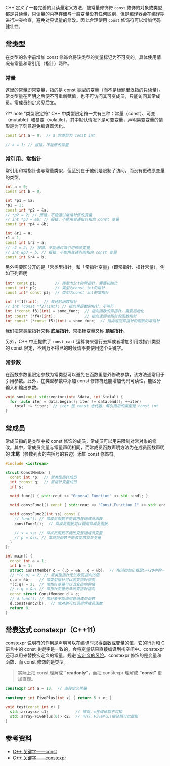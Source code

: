 C++ 定义了一套完善的只读量定义方法，被常量修饰符 `const` 修饰的对象或类型都是只读量，只读量的内存存储与一般变量没有任何区别，但是编译器会在编译期进行冲突检查，避免对只读量的修改。因此合理使用 `const` 修饰符可以增加代码健壮性。

## 常类型

在类型的名字前增加 const 修饰会将该类型的变量标记为不可变的。具体使用情况有常量和常引用（指针）两种。

### 常量

这里的常量即常变量，指的是 const 类型的变量（而不是标题里泛指的只读量）。常类型量在声明之后便不可重新赋值，也不可访问其可变成员，只能访问其常成员。常成员的定义见后文。

??? note "类型限定符"
    C++ 中类型限定符一共有三种：常量（const）、可变（mutable）和易变（volatile），其中默认情况下是可变变量，声明易变变量的情形是为了刻意避免编译器优化。

```cpp
const int a = 0;  // a 的类型为 const int

// a = 1; // 报错，不能修改常量
```

### 常引用、常指针

常引用和常指针也与常量类似，但区别在于他们是限制了访问，而没有更改原变量的类型。

```cpp
int a = 0;
const int b = 0;

int *p1 = &a;
*p1 = 1;
const int *p2 = &a;
// *p2 = 2; // 报错，不能通过常指针修改变量
// int *p3 = &b; // 报错，不能用普通指针指向 const 变量
const int *p4 = &b;

int &r1 = a;
r1 = 1;
const int &r2 = a;
// r2 = 2; // 报错，不能通过常引用修改变量
// int &p3 = b; // 报错，不能用普通引用指向 const 变量
const int &r4 = b;
```

另外需要区分开的是「常类型指针」和「常指针变量」（即常指针、指针常量），例如下列声明

```cpp
int* const p1;        // 类型为int的常指针，需要初始化
const int* p2;        // 类型为const int的指针
const int* const p3;  // 类型为const int的常指针

int (*f1)(int);  // 普通的函数指针
// int (const *f2)(int); // 指向常函数的指针，不可行
int (*const f3)(int) = some_func;  // 指向函数的常指针，需要初始化
int const* (*f4)(int);             // 指向返回常指针的函数指针
int const* (*const f5)(int) = some_func;  // 指向返回常指针的函数的常指针
```

我们把常类型指针又称 **底层指针**、常指针变量又称 **顶层指针**。

另外，C++ 中还提供了 `const_cast` 运算符来强行去掉或者增加引用或指针类型的 const 限定，不到万不得已的时候请不要使用这个关键字。

### 常参数

在函数参数里限定参数为常类型可以避免在函数里意外修改参数，该方法通常用于引用参数。此外，在类型参数中添加 const 修饰符还能增加代码可读性，能区分输入和输出参数。

```cpp
void sum(const std::vector<int> &data, int &total) {
  for (auto iter = data.begin(); iter != data.end(); ++iter)
    total += *iter;  // iter 是 const 迭代器，解引用后的类型是 const int
}
```

## 常成员

常成员指的是类型中被 const 修饰的成员，常成员可以用来限制对常对象的修改。其中，常成员变量与常量声明相同，而常成员函数声明方法为在成员函数声明的 **末尾**（参数列表的右括号的右边）添加 const 修饰符。

```cpp
#include <iostream>

struct ConstMember {
  const int *p;  // 常类型指针成员
  int *const q;  // 常指针变量成员
  int s;

  void func() { std::cout << "General Function" << std::endl; }

  void constFunc1() const { std::cout << "Const Function 1" << std::endl; }

  void constFunc2(int ss) const {
    // func(); // 常成员函数不能调用普通成员函数
    constFunc1();  // 常成员函数可以调用常成员函数

    // s = ss; // 常成员函数不能改变普通成员变量
    // p = &ss; // 常成员函数不能改变常成员变量
  }
};

int main() {
  const int a = 1;
  int b = 1;
  struct ConstMember c = {.p = &a, .q = &b};  // 指派初始化器是C++20中的一种语法
  // *(c.p) = 2; // 常类型指针无法改变指向的值
  c.p = &b;    // 常类型指针可以改变指针指向
  *(c.q) = 2;  // 常指针变量可以改变指向的值
  // c.q = &a; // 常指针变量无法改变指针指向
  const struct ConstMember d = c;
  // d.func(); // 常对象不能调用普通成员函数
  d.constFunc2(b);  // 常对象可以调用常成员函数
  return 0;
}
```

## 常表达式 constexpr（C++11）

constexpr 说明符的作用是声明可以在编译时求得函数或变量的值，它的行为和 C 语言中的 const 关键字是一致的，会将变量结果直接编译到栈空间中。constexpr 还可以用来替换宏定义的常量，规避 [宏定义的风险](./basic.md#define-命令)。constexpr 修饰的是变量和函数，而 const 修饰的是类型。

> 实际上把 const 理解成 **"readonly"**，而把 constexpr 理解成 **"const"** 更加直观。

```cpp
constexpr int a = 10;  // 直接定义常量

constexpr int FivePlus(int x) { return 5 + x; }

void test(const int x) {
  std::array<x> c1;            // 错误，x在编译期不可知
  std::array<FivePlus(6)> c2;  // 可行，FivePlus编译期可以推断
}
```

## 参考资料

-   [C++ 关键字——const](https://zh.cppreference.com/w/cpp/keyword/const)
-   [C++ 关键字——constexpr](https://zh.cppreference.com/w/cpp/keyword/constexpr)
